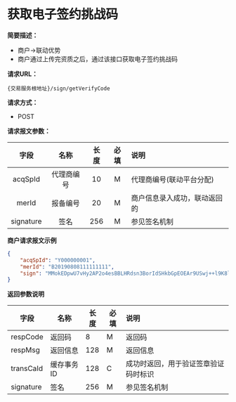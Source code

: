 # 获取电子签约挑战码

**简要描述：** 

- 商户->联动优势
- 商户通过上传完资质之后，通过该接口获取电子签约挑战码

**请求URL：** 

`{交易服务根地址}/sign/getVerifyCode`

**请求方式：**

- POST 

**请求报文参数：** 

|   字段    |    名称    | 长度 | 必填 | 说明                         |
| :-------: | :--------: | :--: | :--: | :--------------------------- |
|  acqSpId  | 代理商编号 |  10  |  M   | 代理商编号(联动平台分配)     |
|   merId   |  报备编号  |  20  |  M   | 商户信息录入成功，联动返回的 |
| signature |    签名    | 256  |  M   | 参见签名机制                 |

 **商户请求报文示例**

```json
{
	"acqSpId": "Y000000001",
	"merId": "B20190808111111111",
	"sign": "MMokEDpwU7vHy2AP2o4esBBLHRdsn3BorIdSHkbGpEOEAr9USwj++l9K8lyder2Yy/WmtEhyEL9xKiX4mS14ds7OKdzX6tGzy4qc2lsdRRSe5l9I9Gj7NdCLsq1TUccr2gnGibvu9UaAsCUCNmJqBrSW0YUl7+mVND9FFGecBe0="
}
```

 **返回参数说明** 

| 字段      | 名称       | 长度 | 必填 | 说明                                 |
| --------- | ---------- | ---- | ---- | :----------------------------------- |
| respCode  | 返回码     | 8    | M    | 返回码                               |
| respMsg   | 返回信息   | 128  | M    | 返回信息                             |
| transCaId | 缓存事务ID | 128  | C    | 成功时返回，用于验证签章验证码时标识 |
| signature | 签名       | 256  | M    | 参见签名机制                         |

